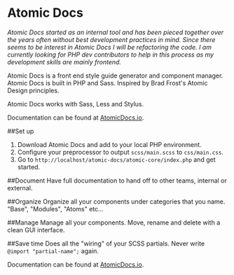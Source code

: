 # Atomic Docs

*Atomic Docs started as an internal tool and has been pieced together over the years often without best development practices in mind. Since there seems to be interest in Atomic Docs I will be refactoring the code. I am currently looking for PHP dev contributors to help in this process as my development skills are mainly frontend.*

Atomic Docs is a front end style guide generator and component manager. Atomic Docs is built in PHP and Sass. Inspired by Brad Frost's Atomic Design principles.

Atomic Docs works with Sass, Less and Stylus.

Documentation can be found at <a href="http://atomicdocs.io/">AtomicDocs.io</a>.

<!--<img src="http://atomicdocs.io/img/demo1.gif" alt="atomic docs gif" />-->

##Set up

1. Download Atomic Docs and add to your local PHP environment.
2. Configure your preprocessor to output `scss/main.scss` to `css/main.css`.
3. Go to `http://localhost/atomic-docs/atomic-core/index.php` and get started.

##Document
Have full documentation to hand off to other teams, internal or external.

<!--<img src="http://atomicdocs.io/img/document.png" />-->

##Organize
Organize all your components under categories that you name. "Base", "Modules", "Atoms" etc...

<!--<img src="http://atomicdocs.io/img/organize.png"/>-->

##Manage
Manage all your components. Move, rename and delete with a clean GUI interface.

<!--<img src="http://atomicdocs.io/img/manage.gif" />-->

##Save time
Does all the "wiring" of your SCSS partials. Never write `@import "partial-name";` again.

<!--<img width="500" src="http://atomicdocs.io/img/helpful.png"/>-->

Documentation can be found at <a href="http://atomicdocs.io/">AtomicDocs.io</a>.

